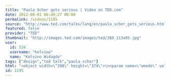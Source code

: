 ```yaml
---
title: "Paula Scher gets serious | Video on TED.com"
date: 2012-08-01 06:49:27 00:00
permalink: /videos/1195
source: "http://www.ted.com/talks/lang/en/paula_scher_gets_serious.html"
featured: false
provider: "TED"
thumbnail: "http://images.ted.com/images/ted/389_113x85.jpg"
user:
  id: 534
  username: "kelvino"
  name: "Kelvino Widagdo"
tags: ["design","ted talk","paula scher"]
html: "<object width=\"398\" height=\"374\">\n<param name=\"wmode\" value=\"transparent\"><param name=\"movie\" value=\"http://video.ted.com/assets/player/swf/EmbedPlayer.swf\"><param name=\"allowFullScreen\" value=\"true\"><param name=\"allowScriptAccess\" value=\"always\"><param name=\"wmode\" value=\"transparent\"><param name=\"bgColor\" value=\"#ffffff\"><param name=\"flashvars\" value=\"vu=http://video.ted.com/talk/stream/2008P/Blank/PaulaScher_2008P-320k.mp4&amp;su=http://images.ted.com/images/ted/tedindex/embed-posters/PaulaScher-2008P.embed_thumbnail.jpg&amp;vw=384&amp;vh=288&amp;ap=0&amp;ti=435&amp;lang=en&amp;introDuration=15330&amp;adDuration=4000&amp;postAdDuration=830&amp;adKeys=talk=paula_scher_gets_serious;year=2008;theme=design_like_you_give_a_damn;theme=the_creative_spark;event=Serious+Play+2008;tag=art;tag=arts;tag=design;tag=entertainment;tag=happiness;&amp;preAdTag=tconf.ted/embed;tile=1;sz=512x288;\"><embed src=\"http://video.ted.com/assets/player/swf/EmbedPlayer.swf\" pluginspace=\"http://www.macromedia.com/go/getflashplayer\" type=\"application/x-shockwave-flash\" wmode=\"transparent\" bgcolor=\"#ffffff\" width=\"398\" height=\"374\" allowfullscreen=\"true\" allowscriptaccess=\"always\" flashvars=\"vu=http://video.ted.com/talk/stream/2008P/Blank/PaulaScher_2008P-320k.mp4&amp;su=http://images.ted.com/images/ted/tedindex/embed-posters/PaulaScher-2008P.embed_thumbnail.jpg&amp;vw=384&amp;vh=288&amp;ap=0&amp;ti=435&amp;lang=en&amp;introDuration=15330&amp;adDuration=4000&amp;postAdDuration=830&amp;adKeys=talk=paula_scher_gets_serious;year=2008;theme=design_like_you_give_a_damn;theme=the_creative_spark;event=Serious+Play+2008;tag=art;tag=arts;tag=design;tag=entertainment;tag=happiness;&amp;preAdTag=tconf.ted/embed;tile=1;sz=512x288;\"></embed></object>"
id: 1195
---
```


